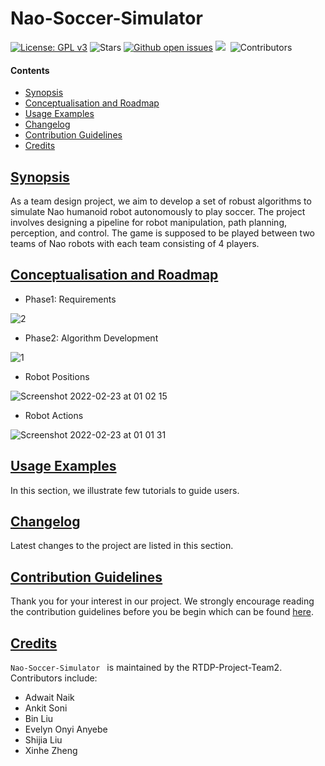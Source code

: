 # Nao-Soccer-Simulator

[![License: GPL v3](https://img.shields.io/badge/License-GPLv3-blue.svg)](https://www.gnu.org/licenses/gpl-3.0)
![Stars](https://img.shields.io/github/stars/Robotics-TDP-Team2/Nao-Soccer-Simulator.svg?style=flat&label=Star&maxAge=86400)
[![Github open issues](https://img.shields.io/github/issues-raw/Robotics-TDP-Team2/Nao-Soccer-Simulator.svg)](https://github.com/Robotics-TDP-Team2/Nao-Soccer-Simulator/issues) 
![](https://img.shields.io/github/repo-size/Robotics-TDP-Team2/Nao-Soccer-Simulator.svg?label=Repo%20size&style=flat-square)&nbsp;
![Contributors](https://img.shields.io/github/contributors/Robotics-TDP-Team2/Nao-Soccer-Simulator.svg?style=flat&label=Contributors&maxAge=86400)

#### Contents
* [Synopsis](#synopsis)
* [Conceptualisation and Roadmap](#conceptualisation-and-roadmap)
* [Usage Examples](#usage-examples)
* [Changelog](#changelog)
* [Contribution Guidelines](#contribution-guidelines)
* [Credits](#credits)

## [Synopsis](#Nao-Soccer-Simulator)

As a team design project, we aim to develop a set of robust algorithms to simulate Nao humanoid robot autonomously to play soccer. The project involves designing a pipeline for robot manipulation, path planning, perception, and control. The game is supposed to be played between two teams of Nao robots with each team consisting of 4 players.

## [Conceptualisation and Roadmap](#Nao-Soccer-Simulator)

* Phase1: Requirements


![2](https://user-images.githubusercontent.com/29406906/155030636-ad122c04-d5ef-414e-bb6f-703d3019cc5d.png)


* Phase2: Algorithm Development

![1](https://user-images.githubusercontent.com/29406906/155030644-b1b4ddf2-bff0-45e4-9b40-c730305316b3.png)

* Robot Positions

![Screenshot 2022-02-23 at 01 02 15](https://user-images.githubusercontent.com/29406906/155245779-9cb18ecc-8355-4756-b203-15778066361d.png)

* Robot Actions

![Screenshot 2022-02-23 at 01 01 31](https://user-images.githubusercontent.com/29406906/155245772-b053aff6-fc61-4eda-83d0-4a862ecb071e.png)


## [Usage Examples](#Nao-Soccer-Simulator)

In this section, we illustrate few tutorials to guide users.

## [Changelog](#Nao-Soccer-Simulator)

Latest changes to the project are listed in this section.

## [Contribution Guidelines](#Nao-Soccer-Simulator)

Thank you for your interest in our project. We strongly encourage reading the contribution guidelines before you be begin which can be found [here](https://github.com/Robotics-TDP-Team2/Nao-Soccer-Simulator/blob/devel/CONTRIBUTION_GUIDELINES.md).

## [Credits](#Nao-Soccer-Simulator )

`Nao-Soccer-Simulator ` is maintained by the RTDP-Project-Team2. Contributors include:

* Adwait Naik
* Ankit Soni
* Bin Liu
* Evelyn Onyi Anyebe
* Shijia Liu
* Xinhe Zheng
